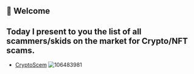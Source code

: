 ## 👋 Welcome
## Today I present to you the list of **all** scammers/skids on the market for Crypto/NFT scams.


- [CryptoScem](https://github.com/cryptoscemdev)
![106483981](https://user-images.githubusercontent.com/103531256/174453214-583173cc-08c2-44a0-88e0-255fea0b5d0d.png)
